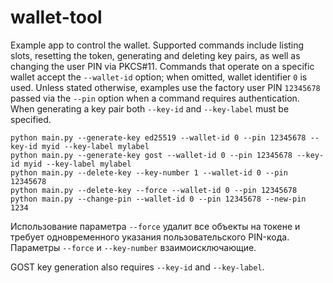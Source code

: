 # wallet-tool
Example app to control the wallet. Supported commands include listing slots,
resetting the token, generating and deleting key pairs, as well as changing the
user PIN via PKCS#11. Commands that operate on a specific wallet accept the
``--wallet-id`` option; when omitted, wallet identifier ``0`` is used. Unless
stated otherwise, examples use the factory user PIN ``12345678`` passed via the
``--pin`` option when a command requires authentication.
When generating a key pair both ``--key-id`` and ``--key-label`` must be
specified.

```
python main.py --generate-key ed25519 --wallet-id 0 --pin 12345678 --key-id myid --key-label mylabel
python main.py --generate-key gost --wallet-id 0 --pin 12345678 --key-id myid --key-label mylabel
python main.py --delete-key --key-number 1 --wallet-id 0 --pin 12345678
python main.py --delete-key --force --wallet-id 0 --pin 12345678
python main.py --change-pin --wallet-id 0 --pin 12345678 --new-pin 1234
```

Использование параметра ``--force`` удалит все объекты на токене и требует
одновременного указания пользовательского PIN-кода. Параметры ``--force`` и
``--key-number`` взаимоисключающие.

GOST key generation also requires ``--key-id`` and ``--key-label``.
